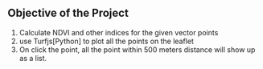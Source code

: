 ## Objective of the Project 
1. Calculate NDVI and other indices for the given vector points
2. use Turfjs[Python] to plot all the points on the leaflet
3. On click the point, all the point within 500 meters distance will show up as a list.
